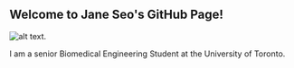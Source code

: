 ## Welcome to Jane Seo's GitHub Page!

![alt text](https://4vector.com/i/free-vector-random-circles_010764_circles.png=centerme).

I am a senior Biomedical Engineering Student at the University of Toronto.
